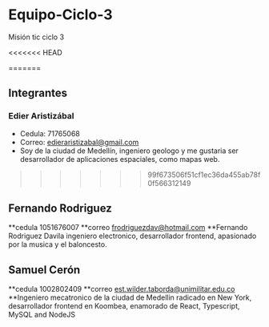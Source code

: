 # Equipo-Ciclo-3
Misión tic ciclo 3

<<<<<<< HEAD

=======
## Integrantes

### Edier Aristizábal
* Cedula: 71765068
* Correo: edieraristizabal@gmail.com
* Soy de la ciudad de Medellín, ingeniero geologo y me gustaria ser desarrollador de aplicaciones espaciales, como mapas web.
>>>>>>> 99f673506f51cf1ec36da455ab78f0f566312149
## Fernando Rodriguez
**cedula 1051676007
**correo frodriguezdav@hotmail.com
**Fernando Rodriguez Davila ingeniero electronico, desarrollador frontend, apasionado por la musica y el baloncesto.

## Samuel Cerón
**cedula 1002802409
**correo est.wilder.taborda@unimilitar.edu.co
**Ingeniero mecatronico de la ciudad de Medellin radicado en New York, desarrollador frontend en Koombea, enamorado de React, Typescript, MySQL and NodeJS
